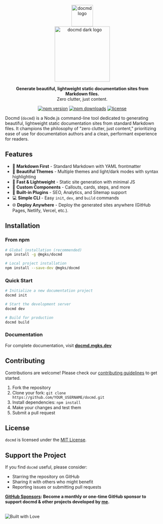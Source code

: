 <p align="center">
  <img src="https://github.com/mgks/docmd/blob/main/src/assets/images/docmd-logo.png" alt="docmd logo" width="70" />
  <br />
  <img src="https://github.com/mgks/docmd/blob/main/src/assets/images/docmd-logo-light.png" alt="docmd dark logo" width="180" />
</p>

<p align="center">
  <b>Generate beautiful, lightweight static documentation sites from Markdown files.</b><br>
  Zero clutter, just content.
</p>

<p align="center">
  <a href="https://www.npmjs.com/package/@mgks/docmd"><img src="https://img.shields.io/npm/v/@mgks/docmd.svg" alt="npm version"></a>
  <a href="https://www.npmjs.com/package/@mgks/docmd"><img src="https://img.shields.io/npm/dm/@mgks/docmd.svg" alt="npm downloads"></a>
  <a href="https://github.com/mgks/docmd/blob/main/LICENSE"><img src="https://img.shields.io/github/license/mgks/docmd.svg" alt="license"></a>
</p>

Docmd (`docmd`) is a Node.js command-line tool dedicated to generating beautiful, lightweight static documentation sites from standard Markdown files. It champions the philosophy of "zero clutter, just content," prioritizing ease of use for documentation authors and a clean, performant experience for readers.

## Features

- 📝 **Markdown First** - Standard Markdown with YAML frontmatter
- 🎨 **Beautiful Themes** - Multiple themes and light/dark modes with syntax highlighting
- 🚀 **Fast & Lightweight** - Static site generation with minimal JS
- 🧩 **Custom Components** - Callouts, cards, steps, and more
- 🔌 **Built-in Plugins** - SEO, Analytics, and Sitemap support
- 💻 **Simple CLI** - Easy `init`, `dev`, and `build` commands
- 🌐 **Deploy Anywhere** - Deploy the generated sites anywhere (GitHub Pages, Netlify, Vercel, etc.).

## Installation

### From npm

```bash
# Global installation (recommended)
npm install -g @mgks/docmd

# Local project installation
npm install --save-dev @mgks/docmd
```

### Quick Start

```bash
# Initialize a new documentation project
docmd init

# Start the development server
docmd dev

# Build for production
docmd build
```

### Documentation

For complete documentation, visit **[docmd.mgks.dev](https://docmd.mgks.dev)**

## Contributing

Contributions are welcome! Please check our [contributing guidelines](https://docmd.mgks.dev/contributing/) to get started.

1. Fork the repository
2. Clone your fork: `git clone https://github.com/YOUR_USERNAME/docmd.git`
3. Install dependencies: `npm install`
4. Make your changes and test them
5. Submit a pull request

## License

`docmd` is licensed under the [MIT License](LICENSE).

## Support the Project

If you find `docmd` useful, please consider:

- Starring the repository on GitHub
- Sharing it with others who might benefit
- Reporting issues or submitting pull requests

**[GitHub Sponsors](https://github.com/sponsors/mgks): Become a monthly or one-time GitHub sponsor to support docmd & other projects developed by [me](https://mgks.dev).**

<br /><img src="https://forthebadge.com/images/badges/built-with-love.svg" alt="Built with Love">
